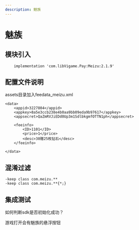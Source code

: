 ```yaml
---
description: 魅族
---
```


# 魅族

## 模块引入

```text
    implementation 'com.libVigame.Pay:Meizu:2.1.9'
```

## 配置文件说明

assets目录加入feedata\_meizu.xml

```text
<data>
    <appid>3227804</appid>
    <appkey>8a5e3ccb238e4b0aa9bb09eda9b97617</appkey>
    <appsecret>QaZmRVJiEDd0Up3m1SdlbkgmfOTTN1ph</appsecret>

    <feeinfo>
        <ID>1101</ID>
        <price>1</price>
        <desc>30赠25枚钻石</desc>
    </feeinfo>

</data>
```

## 混淆过滤

```text
-keep class com.meizu.**
-keep class com.meizu.**{*;}
```

## 集成测试

如何判断sdk是否初始化成功？

游戏打开会有魅族的悬浮按钮

